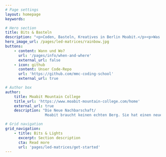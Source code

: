 ```yaml
---
# Page settings
layout: homepage
keywords:

# Hero section
title: Bits & Basteln
description: "<p>Coden, Basteln, Kreatives in Berlin Moabit.</p><p>Was musst du können um dabei zu sein? Gar nichts, einfach <a href='/pages/info/when-and-where'><b>mitmachen</b></a></p>"
hero_image_url: /pages/led-matrices/rainbow.jpg
buttons:
    - content: Wann und Wo?
      url: '/pages/info/when-and-where'
      external_url: false
    - icon: github
      content: Unser Code-Repo
      url: 'https://github.com/mmc-coding-school'
      external_url: true

# Author box
author:
    title: Moabit Mountain College
    title_url: 'https://www.moabit-mountain-college.com/home'
    external_url: true
    description: "Die Neue Nachbarschaft/
                  Moabit braucht keinen echten Berg. Sie hat einen neuen aus sich selbst heraus geboren und ragt auf diesem weit über Berlin hinaus"

# Grid navigation
grid_navigation:
    - title: Bits & Lights
      excerpt: Section description
      cta: Read more
      url: 'pages/led-matrices/get-started'
---
```

